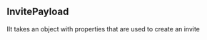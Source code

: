 <a name="module_InvitePayload"></a>

## InvitePayload
IIt takes an object with properties that are used to create an invite

